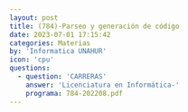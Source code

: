 ```yaml
---
layout: post
title: (784)-Parseo y generación de código
date: 2023-07-01 17:15:42
categories: Materias
by: 'Informatica UNAHUR'
icon: 'cpu'
questions:
  - question: 'CARRERAS'
    answer: 'Licenciatura en Informática-'
    programa: 784-202208.pdf
---
```

